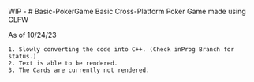 WIP - # Basic-PokerGame
Basic Cross-Platform Poker Game made using GLFW

As of 10/24/23
~~~~~~~~~~~~~
1. Slowly converting the code into C++. (Check inProg Branch for status.)
2. Text is able to be rendered.
3. The Cards are currently not rendered.
~~~~~~~~~~~~~
